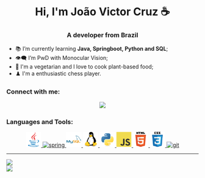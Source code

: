 <h1 align="center">Hi, I'm João Victor Cruz ☕</h1>
<h3 align="center">A developer from Brazil</h3>

- 📚 I’m currently learning **Java, Springboot, Python and SQL**;
- 👁️‍🗨️ I’m PwD with Monocular Vision;
- 🌱 I'm a vegetarian and I love to cook plant-based food;
- ♟️ I'm a enthusiastic chess player.

<h3 align="left">Connect with me:</h3>
<p align="center">
<a href = "https://www.linkedin.com/in/joaovictordsc/" target="_blank"><img src="https://img.shields.io/badge/linkedin-%230077B5.svg?&style=for-the-badge&logo=linkedin&logoColor=white" ></a>
</p>

<h3 align="left">Languages and Tools:</h3>
<p align="center"> 
<a href="https://www.java.com" target="_blank" rel="noreferrer"> <img src="https://raw.githubusercontent.com/devicons/devicon/master/icons/java/java-original.svg" alt="java" width="40" height="40"/> </a>
<a href="https://spring.io/" target="_blank" rel="noreferrer"> 
<img src="https://www.vectorlogo.zone/logos/springio/springio-icon.svg" alt="spring" width="40" height="40"/> </a> 
<a href="https://www.mysql.com/" target="_blank" rel="noreferrer"> 
<img src="https://raw.githubusercontent.com/devicons/devicon/master/icons/mysql/mysql-original-wordmark.svg" alt="mysql" width="40" height="40"/> </a>
<a href="https://www.linux.org/" target="_blank" rel="noreferrer"> 
<img src="https://raw.githubusercontent.com/devicons/devicon/master/icons/linux/linux-original.svg" alt="linux" width="40" height="40"/> </a>
<a href="https://www.python.org" target="_blank" rel="noreferrer"> 
<img src="https://raw.githubusercontent.com/devicons/devicon/master/icons/python/python-original.svg" alt="python" width="40" height="40"/> </a> 
<a href="https://developer.mozilla.org/en-US/docs/Web/JavaScript" target="_blank" rel="noreferrer"> 
<img src="https://raw.githubusercontent.com/devicons/devicon/master/icons/javascript/javascript-original.svg" alt="javascript" width="40" height="40"/> </a> 
<a href="https://www.w3.org/html/" target="_blank" rel="noreferrer">  <img src="https://raw.githubusercontent.com/devicons/devicon/master/icons/html5/html5-original-wordmark.svg" alt="html5" width="40" height="40"/> </a>  
<a href="https://www.w3schools.com/css/" target="_blank" rel="noreferrer"> 
<img src="https://raw.githubusercontent.com/devicons/devicon/master/icons/css3/css3-original-wordmark.svg" alt="css3" width="40" height="40"/> </a> 
<a href="https://git-scm.com/" target="_blank" rel="noreferrer"> <img src="https://www.vectorlogo.zone/logos/git-scm/git-scm-icon.svg" alt="git" width="40" height="40"/> </a> </p>

---

<img width="400px" align="left" src="https://github-readme-stats.vercel.app/api/top-langs/?username=joaosilvacruz&hide=html&layout=compact&theme=dark" />
<img width="495px" align="left" src="https://github-readme-stats.vercel.app/api?username=joaosilvacruz&theme=dark" />
